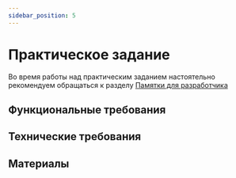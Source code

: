```yaml
---
sidebar_position: 5
---
```


# Практическое задание

Во время работы над практическим заданием настоятельно рекомендуем обращаться к разделу [Памятки для разработчика](../memos/function)

## Функциональные требования

## Технические требования

## Материалы
